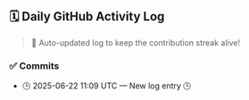 ## 🗓️ Daily GitHub Activity Log

> 🤖 Auto-updated log to keep the contribution streak alive!

### ✅ Commits

- 🕒 2025-06-22 11:09 UTC — New log entry 🕒

